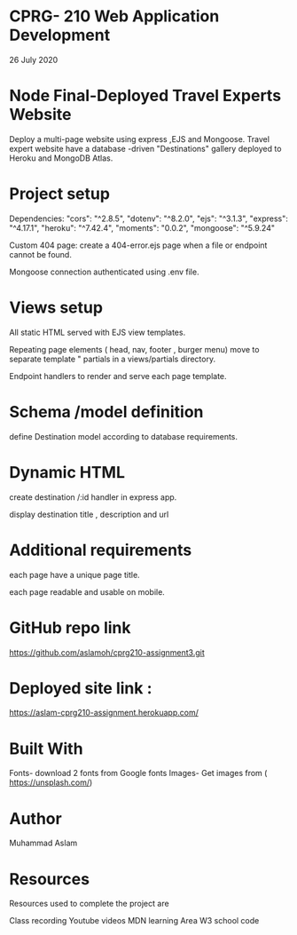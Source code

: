 # CPRG- 210  Web Application  Development 
26 July 2020
# Node Final-Deployed Travel Experts Website
Deploy a multi-page website using express ,EJS and Mongoose. Travel expert website have a database -driven "Destinations" gallery deployed to Heroku and MongoDB Atlas.

# Project setup
Dependencies:
 "cors": "^2.8.5",
    "dotenv": "^8.2.0",
    "ejs": "^3.1.3",
    "express": "^4.17.1",
    "heroku": "^7.42.4",
    "moments": "0.0.2",
    "mongoose": "^5.9.24"
    
Custom 404 page:
create a 404-error.ejs page when a file or endpoint cannot be found.

Mongoose  connection authenticated using .env file.

# Views setup
All static HTML served with EJS  view templates. 

Repeating page elements ( head, nav, footer , burger menu) move to separate template " partials in a views/partials directory.

Endpoint handlers to render and serve each page template.

# Schema /model definition

define Destination model  according to database requirements.

# Dynamic HTML

create destination /:id  handler in express app.

display  destination  title , description  and url 

# Additional requirements

each page have a unique page title.

each page readable and usable on mobile.


# GitHub repo link 
https://github.com/aslamoh/cprg210-assignment3.git 


# Deployed site link :
https://aslam-cprg210-assignment.herokuapp.com/


# Built With 
Fonts-  download 2 fonts from Google fonts
Images- Get images  from ( https://unsplash.com/)


# Author
Muhammad Aslam

# Resources
Resources used to complete the project  are

Class recording
Youtube videos
MDN learning Area
W3 school code 
  

